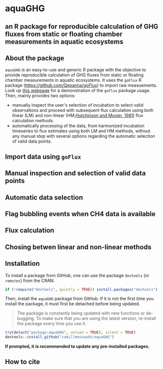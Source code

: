 # aquaGHG
## an R package for reproducible calculation of GHG fluxes from static or floating chamber measurements in aquatic ecosystems


## About the package

`aquaGHG` is an easy-to-use and generic R package with the objective to provide reproducible calculation of GHG fluxes from static or floating chamber measurements in aquatic ecosystems. 
It uses the `goFlux` R package (https://github.com/Qepanna/goFlux) to import raw measuements. Look up [this webpage](https://qepanna.quarto.pub/goflux/) for a
demonstration of the `goFlux` package usage.
Then, mainly provides two options:
- manually inspect the user's selection of incubation to select valid observations and proceed with subsequent flux calculation using both linear (LM) and non-linear (HM;[Hutchinson and Mosier, 1981](https://doi.org/10.2136/sssaj1981.03615995004500020017x)) flux
calculation methods.
- automatically processing of the data, from harmonized incubation timeseries to flux estimates using both LM and HM methods, without any manual step with several options regarding the automatic selection of valid data points.

## Import data using `goFlux`

## Manual inspection and selection of valid data points

## Automatic data selection

## Flag bubbling events when CH4 data is available

## Flux calculation

## Chosing betwen linear and non-linear methods

## Installation

To install a package from GitHub, one can use the package `devtools` (or
`remotes`) from the CRAN:

``` r
if (!require("devtools", quietly = TRUE)) install.packages("devtools")
```

Then, install the `aquaGHG` package from GitHub. If it is not the first
time you install the package, it must first be detached before being
updated.

> The package is constantly being updated with new functions or
> de-bugging. To make sure that you are using the latest version,
> re-install the package every time you use it.

``` r
try(detach("package:aquaGHG", unload = TRUE), silent = TRUE)
devtools::install_github("camilleminaudo/aquaGHG")
```

**If prompted, it is recommended to update any pre-installed packages.**

## How to cite


